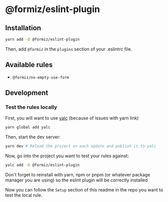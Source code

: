 # @formiz/eslint-plugin

## Installation

```sh
yarn add -D @formiz/eslint-plugin
```

Then, add `@formiz` in the `plugins` section of your .eslintrc file.

## Available rules

- `@formiz/no-empty-use-form`

## Development

### Test the rules locally

First, you will want to use [yalc](https://github.com/wclr/yalc) (because of issues with yarn link)

```sh
yarn global add yalc
```

Then, start the dev server:

```sh
yarn dev # Reload the project on each update and publish it to yalc
```

Now, go into the project you want to test your rules against:

```sh
yalc add -D @formiz/eslint-plugin
```

Don't forget to reinstall with yarn, npm or pnpm (or whatever package manager you are using) so the eslint plugin will be correctly installed

Now you can follow the `Setup` section of this readme in the repo you want to test the local rule.